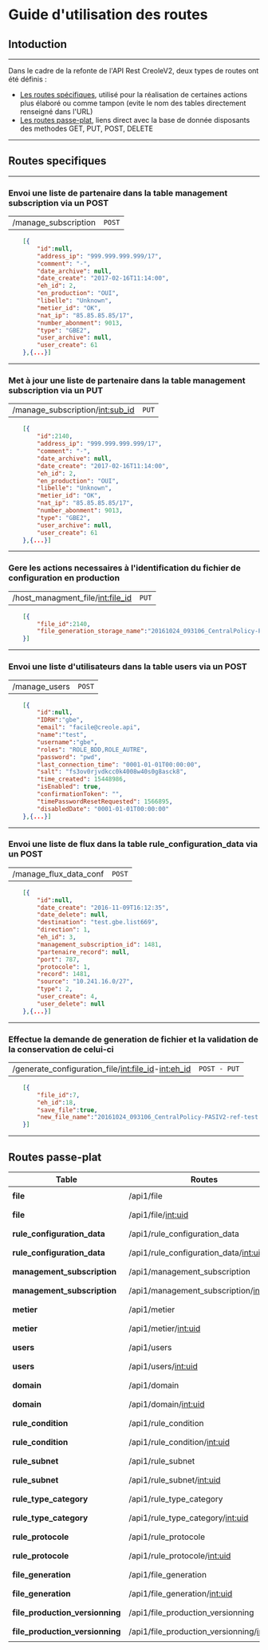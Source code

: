 # Guide d'utilisation des routes

## Intoduction

---

Dans le cadre de la refonte de l'API Rest CreoleV2, deux types de routes ont été définis :

* [Les routes spécifiques](##-Routes-specifiques), utilisé pour la réalisation de certaines actions plus élaboré ou comme tampon (evite le nom des tables directement renseigné dans l'URL)
* [Les routes passe-plat](##-Routes-passe-plat), liens direct avec la base de donnée disposants des methodes GET, PUT, POST, DELETE

---

## Routes specifiques

---

### Envoi une liste de partenaire dans la table management subscription via un POST

|||
|:----:|:----:|
|/manage_subscription| `POST`|

```json
    [{
        "id":null,
        "address_ip": "999.999.999.999/17",
        "comment": "-",
        "date_archive": null,
        "date_create": "2017-02-16T11:14:00",
        "eh_id": 2,
        "en_production": "OUI",
        "libelle": "Unknown",
        "metier_id": "OK",
        "nat_ip": "85.85.85.85/17",
        "number_abonment": 9013,
        "type": "GBE2",
        "user_archive": null,
        "user_create": 61
    },{...}]
```

---

### Met à jour une liste de partenaire dans la table management subscription via un PUT

|||
|:----:|:----:|
|/manage_subscription/<int:sub_id> | `PUT`|

```json
    [{
        "id":2140,
        "address_ip": "999.999.999.999/17",
        "comment": "-",
        "date_archive": null,
        "date_create": "2017-02-16T11:14:00",
        "eh_id": 2,
        "en_production": "OUI",
        "libelle": "Unknown",
        "metier_id": "OK",
        "nat_ip": "85.85.85.85/17",
        "number_abonment": 9013,
        "type": "GBE2",
        "user_archive": null,
        "user_create": 61
    },{...}]
```

---

### Gere les actions necessaires à l'identification du fichier de configuration en production

|||
|:----:|:----:|
|/host_managment_file/<int:file_id> | `PUT`|

```json
    [{
        "file_id":2140,
        "file_generation_storage_name":"20161024_093106_CentralPolicy-PASIV2-ref-test.txt"
    }]
```

---

### Envoi une liste d'utilisateurs dans la table users via un POST

|||
|:----:|:----:|
|/manage_users | `POST`|

```json
    [{
        "id":null,
        "IDRH":"gbe",
        "email": "facile@creole.api",
        "name":"test",
        "username":"gbe",
        "roles": "ROLE_BDD,ROLE_AUTRE",
        "password": "pwd",
        "last_connection_time": "0001-01-01T00:00:00",
        "salt": "fs3ov0rjvdkcc0k4008w40s0g8asck8",
        "time_created": 15448986,
        "isEnabled": true,
        "confirmationToken": "",
        "timePasswordResetRequested": 1566895,
        "disabledDate": "0001-01-01T00:00:00"
    },{...}]
```

---

### Envoi une liste de flux dans la table rule_configuration_data via un POST

|||
|:----:|:----:|
|/manage_flux_data_conf | `POST`|

```json
    [{
        "id":null,
        "date_create": "2016-11-09T16:12:35",
        "date_delete": null,
        "destination": "test.gbe.list669",
        "direction": 1,
        "eh_id": 3,
        "management_subscription_id": 1481,
        "partenaire_record": null,
        "port": 787,
        "protocole": 1,
        "record": 1481,
        "source": "10.241.16.0/27",
        "type": 2,
        "user_create": 4,
        "user_delete": null
    },{...}]
```

---

### Effectue la demande de generation de fichier et la validation de la conservation de celui-ci

|||
|:----:|:----:|
|/generate_configuration_file/<int:file_id>-<int:eh_id> | `POST - PUT`|

```json
    [{
        "file_id":7,
        "eh_id":18,
        "save_file":true,
        "new_file_name":"20161024_093106_CentralPolicy-PASIV2-ref-test.txt"
    }]
```

---

## Routes passe-plat

|Table |Routes|Methodes|
| ---- | ---- | ---- |
|**file**|/api1/file | `GET - POST`|
|**file**|/api1/file/<int:uid>| `PUT - DELETE`|
|**rule_configuration_data**|/api1/rule_configuration_data | `GET - POST`|
|**rule_configuration_data**|/api1/rule_configuration_data/<int:uid> | `PUT - DELETE`|
|**management_subscription**|/api1/management_subscription | `GET - POST`|
|**management_subscription**|/api1/management_subscription/<int:uid> | `PUT - DELETE`|
|**metier**|/api1/metier | `GET - POST`|
|**metier**|/api1/metier/<int:uid> | `PUT - DELETE`|
|**users**|/api1/users | `GET - POST`|
|**users**|/api1/users/<int:uid> | `PUT - DELETE`|
|**domain**|/api1/domain | `GET - POST`|
|**domain**|/api1/domain/<int:uid> | `PUT - DELETE`|
|**rule_condition**|/api1/rule_condition | `GET - POST`|
|**rule_condition**|/api1/rule_condition/<int:uid> | `PUT / DELETE`|
|**rule_subnet**|/api1/rule_subnet | `GET - POST`|
|**rule_subnet**|/api1/rule_subnet/<int:uid> | `PUT - DELETE`|
|**rule_type_category**|/api1/rule_type_category | `GET - POST`|
|**rule_type_category**|/api1/rule_type_category/<int:uid> | `PUT - DELETE`|
|**rule_protocole**|/api1/rule_protocole | `GET - POST`|
|**rule_protocole**|/api1/rule_protocole/<int:uid> | `PUT - DELETE`|
|**file_generation**|/api1/file_generation | `GET - POST`|
|**file_generation**|/api1/file_generation/<int:uid> | `PUT - DELETE`|
|**file_production_versionning**|/api1/file_production_versionning | `GET - POST`|
|**file_production_versionning**|/api1/file_production_versionning/<int:uid> | `PUT - DELETE`|